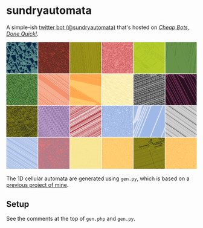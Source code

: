 # sundryautomata

A simple-ish [twitter bot (@sundryautomata)](https://twitter.com/sundryautomata) that's hosted on [*Cheap Bots, Done Quick!*](https://cheapbotsdonequick.com/source/sundryautomata).

![](screenshot.png)

The 1D cellular automata are generated using `gen.py`, which is based on a [previous project of mine](https://github.com/doersino/cellular-automata-posters/).


## Setup

See the comments at the top of `gen.php` and `gen.py`.
